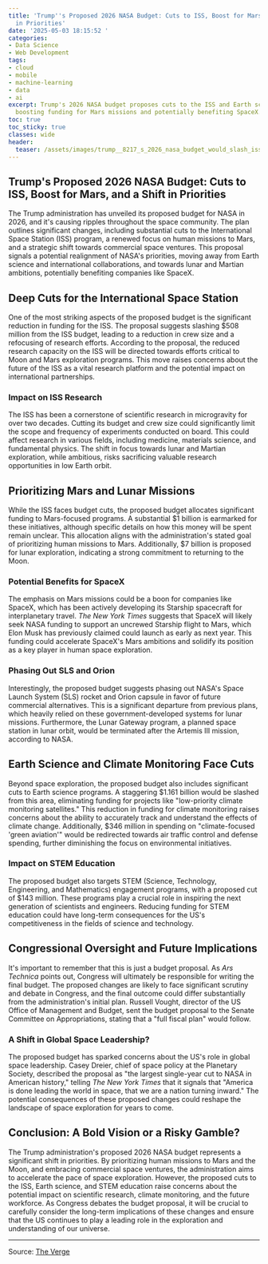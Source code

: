```yaml
---
title: 'Trump''s Proposed 2026 NASA Budget: Cuts to ISS, Boost for Mars, and a Shift
  in Priorities'
date: '2025-05-03 18:15:52 '
categories:
- Data Science
- Web Development
tags:
- cloud
- mobile
- machine-learning
- data
- ai
excerpt: Trump's 2026 NASA budget proposes cuts to the ISS and Earth science, while
  boosting funding for Mars missions and potentially benefiting SpaceX.
toc: true
toc_sticky: true
classes: wide
header:
  teaser: /assets/images/trump__8217_s_2026_nasa_budget_would_slash_iss_cre_20250503181551.png
---
```


## Trump's Proposed 2026 NASA Budget: Cuts to ISS, Boost for Mars, and a Shift in Priorities

The Trump administration has unveiled its proposed budget for NASA in 2026, and it's causing ripples throughout the space community. The plan outlines significant changes, including substantial cuts to the International Space Station (ISS) program, a renewed focus on human missions to Mars, and a strategic shift towards commercial space ventures. This proposal signals a potential realignment of NASA's priorities, moving away from Earth science and international collaborations, and towards lunar and Martian ambitions, potentially benefiting companies like SpaceX.

## Deep Cuts for the International Space Station

One of the most striking aspects of the proposed budget is the significant reduction in funding for the ISS. The proposal suggests slashing $508 million from the ISS budget, leading to a reduction in crew size and a refocusing of research efforts. According to the proposal, the reduced research capacity on the ISS will be directed towards efforts critical to Moon and Mars exploration programs. This move raises concerns about the future of the ISS as a vital research platform and the potential impact on international partnerships.

### Impact on ISS Research

The ISS has been a cornerstone of scientific research in microgravity for over two decades. Cutting its budget and crew size could significantly limit the scope and frequency of experiments conducted on board. This could affect research in various fields, including medicine, materials science, and fundamental physics. The shift in focus towards lunar and Martian exploration, while ambitious, risks sacrificing valuable research opportunities in low Earth orbit.

## Prioritizing Mars and Lunar Missions

While the ISS faces budget cuts, the proposed budget allocates significant funding to Mars-focused programs. A substantial $1 billion is earmarked for these initiatives, although specific details on how this money will be spent remain unclear. This allocation aligns with the administration's stated goal of prioritizing human missions to Mars. Additionally, $7 billion is proposed for lunar exploration, indicating a strong commitment to returning to the Moon.

### Potential Benefits for SpaceX

The emphasis on Mars missions could be a boon for companies like SpaceX, which has been actively developing its Starship spacecraft for interplanetary travel. *The New York Times* suggests that SpaceX will likely seek NASA funding to support an uncrewed Starship flight to Mars, which Elon Musk has previously claimed could launch as early as next year. This funding could accelerate SpaceX's Mars ambitions and solidify its position as a key player in human space exploration.

### Phasing Out SLS and Orion

Interestingly, the proposed budget suggests phasing out NASA's Space Launch System (SLS) rocket and Orion capsule in favor of future commercial alternatives. This is a significant departure from previous plans, which heavily relied on these government-developed systems for lunar missions. Furthermore, the Lunar Gateway program, a planned space station in lunar orbit, would be terminated after the Artemis III mission, according to NASA.

## Earth Science and Climate Monitoring Face Cuts

Beyond space exploration, the proposed budget also includes significant cuts to Earth science programs. A staggering $1.161 billion would be slashed from this area, eliminating funding for projects like "low-priority climate monitoring satellites." This reduction in funding for climate monitoring raises concerns about the ability to accurately track and understand the effects of climate change. Additionally, $346 million in spending on "climate-focused 'green aviation'" would be redirected towards air traffic control and defense spending, further diminishing the focus on environmental initiatives.

### Impact on STEM Education

The proposed budget also targets STEM (Science, Technology, Engineering, and Mathematics) engagement programs, with a proposed cut of $143 million. These programs play a crucial role in inspiring the next generation of scientists and engineers. Reducing funding for STEM education could have long-term consequences for the US's competitiveness in the fields of science and technology.

## Congressional Oversight and Future Implications

It's important to remember that this is just a budget proposal. As *Ars Technica* points out, Congress will ultimately be responsible for writing the final budget. The proposed changes are likely to face significant scrutiny and debate in Congress, and the final outcome could differ substantially from the administration's initial plan. Russell Vought, director of the US Office of Management and Budget, sent the budget proposal to the Senate Committee on Appropriations, stating that a "full fiscal plan" would follow.

### A Shift in Global Space Leadership?

The proposed budget has sparked concerns about the US's role in global space leadership. Casey Dreier, chief of space policy at the Planetary Society, described the proposal as "the largest single-year cut to NASA in American history," telling *The New York Times* that it signals that "America is done leading the world in space, that we are a nation turning inward." The potential consequences of these proposed changes could reshape the landscape of space exploration for years to come.

## Conclusion: A Bold Vision or a Risky Gamble?

The Trump administration's proposed 2026 NASA budget represents a significant shift in priorities. By prioritizing human missions to Mars and the Moon, and embracing commercial space ventures, the administration aims to accelerate the pace of space exploration. However, the proposed cuts to the ISS, Earth science, and STEM education raise concerns about the potential impact on scientific research, climate monitoring, and the future workforce. As Congress debates the budget proposal, it will be crucial to carefully consider the long-term implications of these changes and ensure that the US continues to play a leading role in the exploration and understanding of our universe.


---

Source: [The Verge](https://www.theverge.com/news/660721/trump-2026-nasa-budget-cuts)